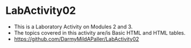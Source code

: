 # LabActivity02
- This is a Laboratory Activity on Modules 2 and 3.
- The topics covered in this activity are/is Basic HTML and HTML tables.
- https://github.com/DarmyMildAPaller/LabActivity02
